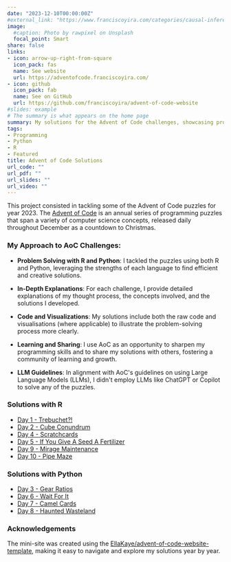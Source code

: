 ```yaml
---
date: "2023-12-10T00:00:00Z"
#external_link: "https://www.franciscoyira.com/categories/causal-inference/"
image:
  #caption: Photo by rawpixel on Unsplash
  focal_point: Smart
share: false
links:
- icon: arrow-up-right-from-square
  icon_pack: fas
  name: See website
  url: https://adventofcode.franciscoyira.com/
- icon: github
  icon_pack: fab
  name: See on GitHub
  url: https://github.com/franciscoyira/advent-of-code-website
#slides: example
# The summary is what appears on the home page
summary: My solutions for the Advent of Code challenges, showcasing problem-solving and coding skills in R and Python.
tags:
- Programming
- Python
- R
- Featured
title: Advent of Code Solutions
url_code: ""
url_pdf: ""
url_slides: ""
url_video: ""
---
```


This project consisted in tackling some of the Advent of Code puzzles for year 2023. The [Advent of Code](https://adventofcode.com/) is an annual series of programming puzzles that span a variety of computer science concepts, released daily throughout December as a countdown to Christmas.

### My Approach to AoC Challenges:

- **Problem Solving with R and Python**: I tackled the puzzles using both R and Python, leveraging the strengths of each language to find efficient and creative solutions.

- **In-Depth Explanations**: For each challenge, I provide detailed explanations of my thought process, the concepts involved, and the solutions I developed.

- **Code and Visualizations**: My solutions include both the raw code and visualisations (where applicable) to illustrate the problem-solving process more clearly.

- **Learning and Sharing**: I use AoC as an opportunity to sharpen my programming skills and to share my solutions with others, fostering a community of learning and growth.

- **LLM Guidelines**: In alignment with AoC's guidelines on using Large Language Models (LLMs), I didn't employ LLMs like ChatGPT or Copilot to solve any of the puzzles.

### Solutions with R

- [Day 1 - Trebuchet?!](https://adventofcode.franciscoyira.com/2023/day/1/)
- [Day 2 - Cube Conundrum](https://adventofcode.franciscoyira.com/2023/day/2/)
- [Day 4 - Scratchcards](https://adventofcode.franciscoyira.com/2023/day/4/)
- [Day 5 - If You Give A Seed A Fertilizer](https://adventofcode.franciscoyira.com/2023/day/5/)
- [Day 9 - Mirage Maintenance](https://adventofcode.franciscoyira.com/2023/day/9/)
- [Day 10 - Pipe Maze](https://adventofcode.franciscoyira.com/2023/day/10/)

### Solutions with Python

- [Day 3 - Gear Ratios](https://adventofcode.franciscoyira.com/2023/day/3/)
- [Day 6 - Wait For It](https://adventofcode.franciscoyira.com/2023/day/6/)
- [Day 7 - Camel Cards](https://adventofcode.franciscoyira.com/2023/day/7/)
- [Day 8 - Haunted Wasteland](https://adventofcode.franciscoyira.com/2023/day/8/)

### Acknowledgements

The mini-site was created using the [EllaKaye/advent-of-code-website-template](https://github.com/EllaKaye/advent-of-code-website-template), making it easy to navigate and explore my solutions year by year.